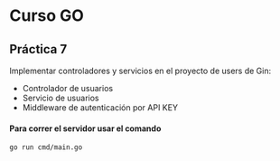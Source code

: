 # Curso GO

## Práctica 7
Implementar controladores y servicios en el proyecto de users de Gin:
- Controlador de usuarios
- Servicio de usuarios
- Middleware de autenticación por API KEY
#### Para correr el servidor usar el comando
```
go run cmd/main.go
```